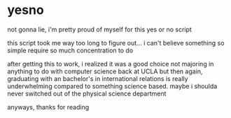 # yesno
not gonna lie, i'm pretty proud of myself for this yes or no script

this script took me way too long to figure out...
i can't believe something so simple require so much concentration to do

after getting this to work, i realized it was a good choice not majoring in anything to do with computer science back at UCLA
but then again, graduating with an bachelor's in international relations is really underwhelming compared to something science based.
maybe i shoulda never switched out of the physical science department

anyways, thanks for reading
